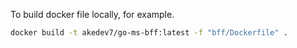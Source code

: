 

To build docker file locally, for example.
```bash
docker build -t akedev7/go-ms-bff:latest -f "bff/Dockerfile" .
```